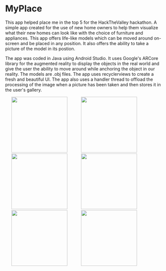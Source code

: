 # MyPlace

This app helped place me in the top 5 for the HackTheValley hackathon. A simple app created for the use of new home owners to help them visualize what their new homes can look like with the choice of furniture and appliances. This app offers life-like models which can be moved around on-screen and be placed in any position. It also offers the ability to take a picture of the model in its postion.

The app was coded in Java using Android Studio. It uses Google's ARCore library for the augmented reality to display the objects in the real world and give the user the ability to move around while anchoring the object in our reality. The models are .obj files. The app uses recyclerviews to create a fresh and beautiful UI. The app also uses a handler thread to offload the processing of the image when a picture has been taken and then stores it in the user's gallery.

<p>
  <img src="https://user-images.githubusercontent.com/43008021/59006108-5801f400-87ee-11e9-9150-aa140be1bb76.jpg" width="180" hspace="20"/>
  <img src="https://user-images.githubusercontent.com/43008021/59006113-5afce480-87ee-11e9-8d10-b76bb21cdd4b.jpg" width="180" hspace="20"/>
  <img src="https://user-images.githubusercontent.com/43008021/59006114-5e906b80-87ee-11e9-89cb-915d4c640876.jpg" width="180" hspace="20"/>
  <img src="https://user-images.githubusercontent.com/43008021/59006146-82ec4800-87ee-11e9-94bf-e24e66c6cbc4.jpg" width="180" hspace="20"/>
  <img src="https://user-images.githubusercontent.com/43008021/59006220-b7600400-87ee-11e9-8da8-8bd8c1189d4d.jpg" width="180" hspace="20"/>
  <img src="https://user-images.githubusercontent.com/43008021/59006440-f773b680-87ef-11e9-8db2-c0174ffa98d1.jpg" width="180" hspace="20"/>
</p>
